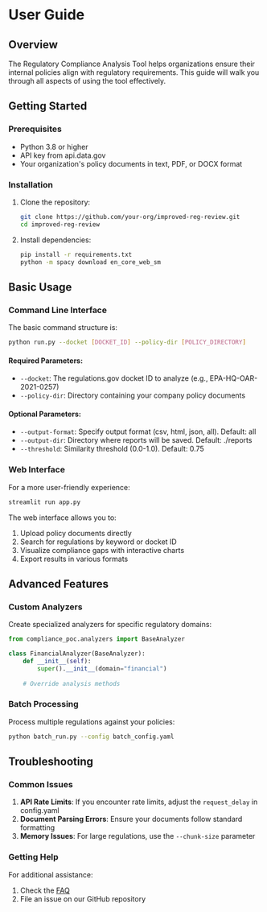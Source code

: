 # User Guide

## Overview

The Regulatory Compliance Analysis Tool helps organizations ensure their internal policies align with regulatory requirements. This guide will walk you through all aspects of using the tool effectively.

## Getting Started

### Prerequisites
- Python 3.8 or higher
- API key from api.data.gov
- Your organization's policy documents in text, PDF, or DOCX format

### Installation

1. Clone the repository:
   ```bash
   git clone https://github.com/your-org/improved-reg-review.git
   cd improved-reg-review
   ```

2. Install dependencies:
   ```bash
   pip install -r requirements.txt
   python -m spacy download en_core_web_sm
   ```

## Basic Usage

### Command Line Interface

The basic command structure is:
```bash
python run.py --docket [DOCKET_ID] --policy-dir [POLICY_DIRECTORY]
```

#### Required Parameters:
- `--docket`: The regulations.gov docket ID to analyze (e.g., EPA-HQ-OAR-2021-0257)
- `--policy-dir`: Directory containing your company policy documents

#### Optional Parameters:
- `--output-format`: Specify output format (csv, html, json, all). Default: all
- `--output-dir`: Directory where reports will be saved. Default: ./reports
- `--threshold`: Similarity threshold (0.0-1.0). Default: 0.75

### Web Interface

For a more user-friendly experience:
```bash
streamlit run app.py
```

The web interface allows you to:
1. Upload policy documents directly
2. Search for regulations by keyword or docket ID
3. Visualize compliance gaps with interactive charts
4. Export results in various formats

## Advanced Features

### Custom Analyzers

Create specialized analyzers for specific regulatory domains:

```python
from compliance_poc.analyzers import BaseAnalyzer

class FinancialAnalyzer(BaseAnalyzer):
    def __init__(self):
        super().__init__(domain="financial")
        
    # Override analysis methods
```

### Batch Processing

Process multiple regulations against your policies:

```bash
python batch_run.py --config batch_config.yaml
```

## Troubleshooting

### Common Issues

1. **API Rate Limits**: If you encounter rate limits, adjust the `request_delay` in config.yaml
2. **Document Parsing Errors**: Ensure your documents follow standard formatting
3. **Memory Issues**: For large regulations, use the `--chunk-size` parameter

### Getting Help

For additional assistance:
1. Check the [FAQ](/docs/faq.md)
2. File an issue on our GitHub repository
